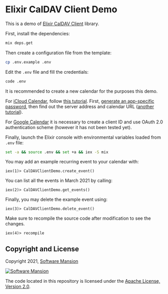 # Elixir CalDAV Client Demo

This is a demo of [Elixir CalDAV Client](https://github.com/software-mansion-labs/elixir-caldav-client) library.

First, install the dependencies:
```sh
mix deps.get
```

Then create a configuration file from the template:
```sh
cp .env.example .env
```

Edit the `.env` file and fill the credentials:
```sh
code .env
```

It is recommended to create a new calendar for the purposes this demo.

For [iCloud Calendar](https://www.icloud.com/calendar), follow [this tutorial](https://frightanic.com/apple-mac/thunderbird-icloud-calendar-sync/). First, [generate an app-specific password](https://support.apple.com/en-us/HT204397), then find out the server address and calendar URL ([another tutorial](https://www.techrepublic.com/article/how-to-find-your-icloud-calendar-url/)).

For [Google Calendar](https://developers.google.com/calendar/caldav/v2/guide) it is necessary to create a client ID and use OAuth 2.0 authentication scheme (however it has not been tested yet).

Finally, launch the Elixir console with environmental variables loaded from `.env` file:

```sh
set -a && source .env && set +a && iex -S mix
```

You may add an example recurring event to your calendar with:
```
iex(1)> CalDAVClientDemo.create_event()
```

You can list all the events in March 2021 by calling:
```
iex(2)> CalDAVClientDemo.get_events()
```

Finally, you may delete the example event using:
```
iex(3)> CalDAVClientDemo.delete_event()
```

Make sure to recompile the source code after modification to see the changes.
```
iex(4)> recompile
```

## Copyright and License

Copyright 2021, [Software Mansion](https://swmansion.com/?utm_source=git&utm_medium=readme&utm_campaign=elixir-caldav-client-demo)

[![Software Mansion](https://logo.swmansion.com/logo?color=white&variant=desktop&width=200&tag=elixir-caldav-client-demo-github)](https://swmansion.com/?utm_source=git&utm_medium=readme&utm_campaign=elixir-caldav-client-demo)

The code located in this repository is licensed under the [Apache License, Version 2.0](LICENSE).
